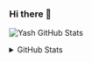 ### Hi there 👋

<!--
**mezeru/mezeru** is a ✨ _special_ ✨ repository because its `README.md` (this file) appears on your GitHub profile.

Here are some ideas to get you started:

- 🔭 I’m currently working on ...
- 🌱 I’m currently learning ...
- 👯 I’m looking to collaborate on ...
- 🤔 I’m looking for help with ...
- 💬 Ask me about ...
- 📫 How to reach me: ...
- 😄 Pronouns: ...
- ⚡ Fun fact: ...
-->

![Yash GitHub Stats](https://github-readme-stats.vercel.app/api?username=mezeru&show_icons=true&theme=tokyonight)

<details>
  <summary>GitHub Stats </summary>
  <br/>
 <a href="https://github.com/anuraghazra/github-readme-stats"><img alt="Blaine's Top Languages" src="https://github-readme-stats.vercel.app/api/top-langs/?username=blakeinstein&layout=compact&theme=midnight-purple" />
  <br/>
</details>


